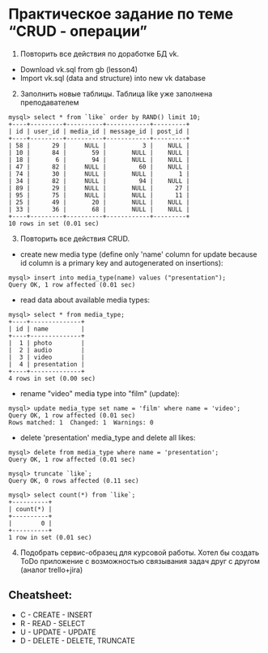 # Практическое задание по теме “CRUD - операции”
1. Повторить все действия по доработке БД vk.
* Download vk.sql from gb (lesson4)
* Import vk.sql (data and structure) into new vk database

2. Заполнить новые таблицы.
Таблица like уже заполнена преподавателем
```
mysql> select * from `like` order by RAND() limit 10;
+----+---------+----------+------------+---------+
| id | user_id | media_id | message_id | post_id |
+----+---------+----------+------------+---------+
| 58 |      29 |     NULL |          3 |    NULL |
| 10 |      84 |       59 |       NULL |    NULL |
| 18 |       6 |       94 |       NULL |    NULL |
| 47 |      82 |     NULL |         60 |    NULL |
| 74 |      30 |     NULL |       NULL |       1 |
| 34 |      82 |     NULL |         94 |    NULL |
| 89 |      29 |     NULL |       NULL |      27 |
| 95 |      75 |     NULL |       NULL |      11 |
| 25 |      49 |       20 |       NULL |    NULL |
| 33 |      36 |       68 |       NULL |    NULL |
+----+---------+----------+------------+---------+
10 rows in set (0.01 sec)
```

3. Повторить все действия CRUD.
* create new media type (define only 'name' column for update because id column is a primary key and autogenerated on insertions):
```
mysql> insert into media_type(name) values ("presentation");
Query OK, 1 row affected (0.01 sec) 
```
* read data about available media types:
```
mysql> select * from media_type;
+----+--------------+
| id | name         |
+----+--------------+
|  1 | photo        |
|  2 | audio        |
|  3 | video        |
|  4 | presentation |
+----+--------------+
4 rows in set (0.00 sec)
```
* rename "video" media type into "film" (update):
```
mysql> update media_type set name = 'film' where name = 'video';
Query OK, 1 row affected (0.01 sec)
Rows matched: 1  Changed: 1  Warnings: 0
```
* delete 'presentation' media_type and delete all likes:
```
mysql> delete from media_type where name = 'presentation';
Query OK, 1 row affected (0.01 sec)

mysql> truncate `like`;
Query OK, 0 rows affected (0.11 sec)

mysql> select count(*) from `like`;
+----------+
| count(*) |
+----------+
|        0 |
+----------+
1 row in set (0.01 sec)
```

4. Подобрать сервис-образец для курсовой работы.
Хотел бы создать ToDo приложение с возможностью связывания задач друг с другом (аналог trello+jira)

## Cheatsheet:
* C - CREATE - INSERT
* R - READ - SELECT
* U - UPDATE - UPDATE
* D - DELETE - DELETE, TRUNCATE